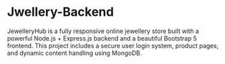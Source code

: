 # Jwellery-Backend
JewelleryHub is a fully responsive online jewellery store built with a powerful Node.js + Express.js backend and a beautiful Bootstrap 5 frontend. This project includes a secure user login system, product pages, and dynamic content handling using MongoDB.
